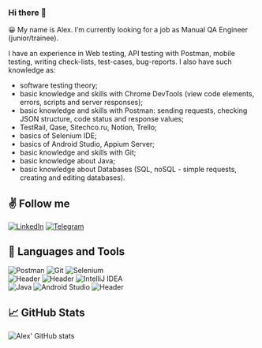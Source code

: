 ### Hi there 👋

😀 My name is Alex. I’m currently looking for a job as Manual QA Engineer (junior/trainee). 

I have an experience in Web testing, API testing with Postman, mobile testing, writing check-lists, test-cases, bug-reports.
I also have such knowledge as:
- software testing theory;
- basic knowledge and skills with Chrome DevTools (view code elements, errors, scripts and server responses);
- basic knowledge and skills with Postman: sending requests, checking JSON structure, code status and response values;
- TestRail, Qase, Sitechco.ru, Notion, Trello;
- basics of Selenium IDE;
- basics of Android Studio, Appium Server;
- basic knowledge and skills with Git;
- basic knowledge about Java;
- basic knowledge about Databases (SQL, noSQL - simple requests, creating and editing databases).

## ✌️ Follow me
[![LinkedIn](https://img.shields.io/badge/linkedin-%230077B5.svg?style=for-the-badge&logo=linkedin&logoColor=white)](https://www.linkedin.com/in/aleksey-piron-782473241/)
[![Telegram](https://img.shields.io/badge/Telegram-2CA5E0?style=for-the-badge&logo=telegram&logoColor=white)](https://t.me/alexpiron)

## 🔧 Languages and Tools
![Postman](https://img.shields.io/badge/Postman-FF6C37?style=for-the-badge&logo=postman&logoColor=white)
![Git](https://img.shields.io/badge/git-%23F05033.svg?style=for-the-badge&logo=git&logoColor=white)
![Selenium](https://img.shields.io/badge/-selenium-%43B02A?style=for-the-badge&logo=selenium&logoColor=white)<br/>
![Header](https://img.shields.io/badge/DevTools-090909?style=for-the-badge&logo=googlechrome&logoColor=2674f2)
![Header](https://img.shields.io/badge/TestRail-090909?style=for-the-badge&logo=&logoColor=71b556)
![IntelliJ IDEA](https://img.shields.io/badge/IntelliJIDEA-000000.svg?style=for-the-badge&logo=intellij-idea&logoColor=white)<br/>
![Java](https://img.shields.io/badge/java-%23ED8B00.svg?style=for-the-badge&logo=openjdk&logoColor=white)
![Android Studio](https://img.shields.io/badge/Android%20Studio-3DDC84.svg?style=for-the-badge&logo=android-studio&logoColor=white)
![Header](https://img.shields.io/badge/MySQL-005C84?style=for-the-badge&logo=mysql&logoColor=white)

## 📈 GitHub Stats
![Alex' GitHub stats](https://github-readme-stats.vercel.app/api?username=aspiron&show_icons=true&theme=radical)
